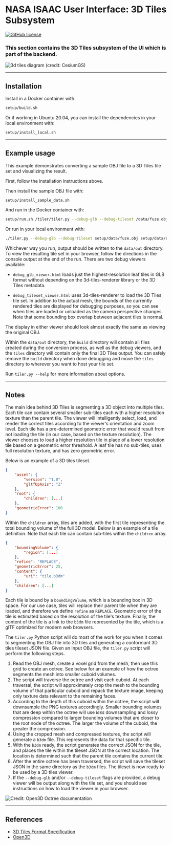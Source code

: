 # NASA ISAAC User Interface: 3D Tiles Subsystem

[![GitHub license](https://img.shields.io/github/license/nasa/isaac_user_interface)](https://github.com/nasa/isaac_user_interface/blob/master/LICENSE)

### This section contains the 3D Tiles subsystem of the UI which is part of the backend.

![3d tiles diagram (credit: CesiumGS)](https://raw.githubusercontent.com/CesiumGS/3d-tiles/main/specification/figures/tree.png)

---

## Installation

Install in a Docker container with:
```bash
setup/build.sh
```

Or if working in Ubuntu 20.04, you can install the dependencies in your
local environment with:
```bash
setup/install_local.sh
```

---

## Example usage

This example demonstrates converting a sample OBJ file to a 3D Tiles
tile set and visualizing the result.

First, follow the installation instructions above.

Then install the sample OBJ file with:
```bash
setup/install_sample_data.sh
```

And run in the Docker container with:
```bash
setup/run.sh /tiler/tiler.py --debug-glb --debug-tileset /data/fuze.obj /data/out
```

Or run in your local environment with:
```bash
./tiler.py --debug-glb --debug-tileset setup/data/fuze.obj setup/data/out
```

Whichever way you run, output should be written to the `data/out`
directory.  To view the resulting tile set in your browser, follow the
directions in the console output at the end of the run. There are two
debug viewers available:

- `debug_glb_viewer.html` loads just the highest-resolution leaf tiles
   in GLB format without depending on the 3d-tiles-renderer library
   or the 3D Tiles metadata.

- `debug_tileset_viewer.html` uses 3d-tiles-renderer to load the 3D
   Tiles tile set. In addition to the actual mesh, the bounds of the
   currently rendered tiles are displayed for debugging purposes, so you
   can see when tiles are loaded or unloaded as the camera perspective
   changes. Note that some bounding box overlap between adjacent tiles
   is normal.

The display in either viewer should look almost exactly the same as
viewing the original OBJ.

Within the `data/out` directory, the `build` directory will contain all
files created during the conversion process, as well as the debug
viewers, and the `tiles` directory will contain only the final 3D Tiles
output. You can safely remove the `build` directory when done debugging
and move the `tiles` directory to wherever you want to host your tile
set.

Run `tiler.py --help` for more information about options.

---

## Notes

The main idea behind 3D Tiles is segmenting a 3D object into multiple tiles. Each tile can contain several smaller sub-tiles each with a higher resolution texture than the parent tile. The viewer will intelligently select, load, and render the correct tiles according to the viewer's orientation and zoom level. Each tile has a pre-determined geometric error that would result from not loading the tile (in our case, based on the texture resolution). The viewer chooses to load a higher resolution tile in place of a lower resolution tile based on a geometric error threshold. A leaf tile has no sub-tiles, uses full resolution texture, and has zero geometric error.

Below is an example of a 3D tiles tileset.

```json
{
    "asset": {
        "version": "1.0",
        "gltfUpAxis": "Z"
    },
    "root": {
        "children": [...]
    },
    "geometricError": 100
}
```

Within the `children` array, tiles are added, with the first tile representing the total bounding volume of the full 3D model. Below is an example of a tile definition. Note that each tile can contain sub-tiles within the `children` array.

```json
{
    "boundingVolume": {
        "region": [...]
    },
    "refine": "REPLACE",
    "geometricError": 25,
    "content": {
        "uri": "tile.b3dm"
    },
    "children": [...]
}
```

Each tile is bound by a `boundingVolume`, which is a bounding box in 3D space. For our use case, tiles will replace their parent tile when they are loaded, and therefore we define `refine` as `REPLACE`. Geometric error of the tile is estimated based on the resolution of the tile's texture. Finally, the content of the tile is a link to the `b3dm` file represented by the tile, which is a glTF optimized for modern web browsers.

The `tiler.py` Python script will do most of the work for you when it comes to segmenting the OBJ file into 3D tiles and generating a conformant 3D tiles tileset JSON file. Given an input OBJ file, the `tiler.py` script will perform the following steps.

1. Read the OBJ mesh, create a voxel grid from the mesh, then use this grid to create an octree. See below for an example of how the octree segments the mesh into smaller cuboid volumes.
2. The script will traverse the octree and visit each cuboid. At each traversal, the script will approximately crop the mesh to the bounding volume of that particular cuboid and repack the texture image, keeping only texture data relevant to the remaining faces.
3. According to the depth of this cuboid within the octree, the script will downsample the PNG textures accordingly. Smaller bounding volumes that are deep within the octree will use *less* downsampling and lossy compression compared to larger bounding volumes that are closer to the root node of the octree. The larger the volume of the cuboid, the greater the compression.
4. Using the cropped mesh and compressed textures, the script will generate a `b3dm` file. This represents the data for that specific tile.
5. With the `b3dm` ready, the script generates the correct JSON for the tile, and places the tile within the tileset JSON at the correct location. The location is determined such that the parent tile contains the current tile.
6. After the entire octree has been traversed, the script will save the tileset JSON in the same directory as the `b3dm` files. The tileset is now ready to be used by a 3D tiles viewer.
7. If the `--debug-glb` and/or `--debug-tileset` flags are provided, a debug viewer will be output along with the tile set, and you should see instructions on how to load the viewer in your browser.

![Credit: Open3D Octree documentation](http://www.open3d.org/docs/latest/_images/tutorial_geometry_octree_5_3.png)

---

## References

* [3D Tiles Format Specification](https://github.com/CesiumGS/3d-tiles/tree/main/specification)
* [Open3D](http://www.open3d.org/docs/release/)
